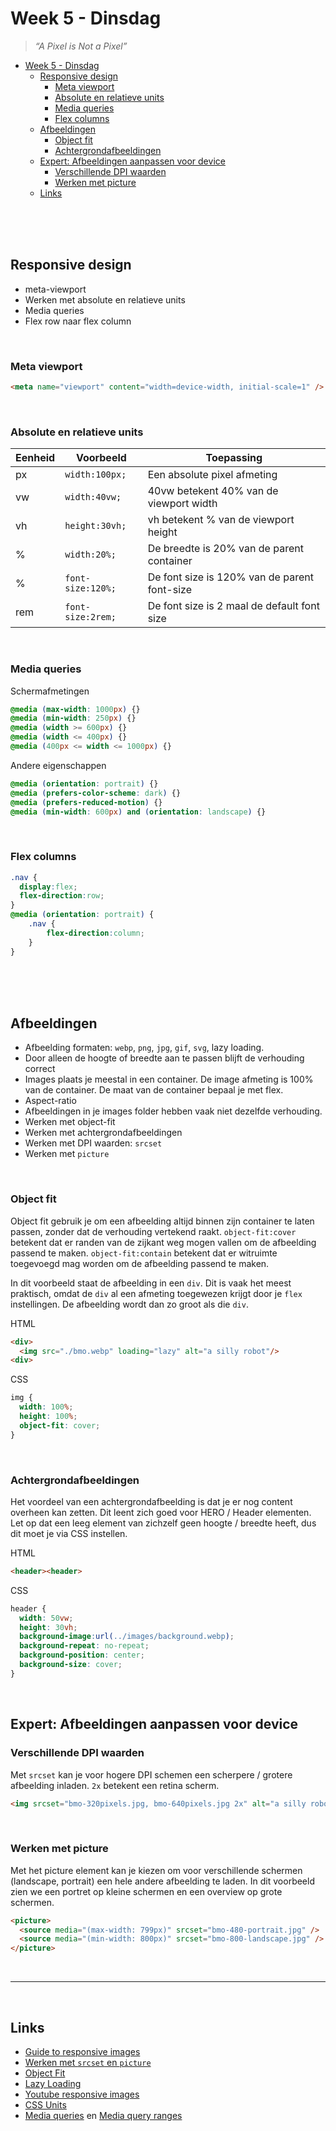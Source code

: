 # Week 5 - Dinsdag

> *“A Pixel is Not a Pixel”*

- [Week 5 - Dinsdag](#week-5---dinsdag)
  - [Responsive design](#responsive-design)
    - [Meta viewport](#meta-viewport)
    - [Absolute en relatieve units](#absolute-en-relatieve-units)
    - [Media queries](#media-queries)
    - [Flex columns](#flex-columns)
  - [Afbeeldingen](#afbeeldingen)
    - [Object fit](#object-fit)
    - [Achtergrondafbeeldingen](#achtergrondafbeeldingen)
  - [Expert: Afbeeldingen aanpassen voor device](#expert-afbeeldingen-aanpassen-voor-device)
    - [Verschillende DPI waarden](#verschillende-dpi-waarden)
    - [Werken met picture](#werken-met-picture)
  - [Links](#links)

<br><br><br>

## Responsive design

- meta-viewport
- Werken met absolute en relatieve units
- Media queries
- Flex row naar flex column

<br>

### Meta viewport

```html
<meta name="viewport" content="width=device-width, initial-scale=1" />
```

<br>

### Absolute en relatieve units

| Eenheid | Voorbeeld         | Toepassing                                   |
| ------- | ----------------- | -------------------------------------------- |
| px      | `width:100px;`    | Een absolute pixel afmeting                  |
| vw      | `width:40vw;`     | 40vw betekent 40% van de viewport width      |
| vh      | `height:30vh;`    | vh betekent % van de viewport height         |
| %       | `width:20%;`      | De breedte is 20% van de parent container    |
| %       | `font-size:120%;` | De font size is 120% van de parent font-size |
| rem     | `font-size:2rem;` | De font size is 2 maal de default font size  |

<br>

### Media queries

Schermafmetingen

```css
@media (max-width: 1000px) {}
@media (min-width: 250px) {}
@media (width >= 600px) {}
@media (width <= 400px) {}
@media (400px <= width <= 1000px) {}
```
Andere eigenschappen

```css
@media (orientation: portrait) {}
@media (prefers-color-scheme: dark) {}
@media (prefers-reduced-motion) {}
@media (min-width: 600px) and (orientation: landscape) {}
```


<br>

### Flex columns

```css
.nav {
  display:flex;
  flex-direction:row;
}
@media (orientation: portrait) {
    .nav {
        flex-direction:column;
    }
}
```




<br><br><br>

## Afbeeldingen

- Afbeelding formaten: `webp`, `png`, `jpg`, `gif`, `svg`, lazy loading.
- Door alleen de hoogte of breedte aan te passen blijft de verhouding correct
- Images plaats je meestal in een container. De image afmeting is 100% van de container. De maat van de container bepaal je met flex.
- Aspect-ratio
- Afbeeldingen in je images folder hebben vaak niet dezelfde verhouding. 
- Werken met object-fit
- Werken met achtergrondafbeeldingen
- Werken met DPI waarden: `srcset`
- Werken met `picture`

<br>

### Object fit

Object fit gebruik je om een afbeelding altijd binnen zijn container te laten passen, zonder dat de verhouding vertekend raakt. `object-fit:cover` betekent dat er randen van de zijkant weg mogen vallen om de afbeelding passend te maken. `object-fit:contain` betekent dat er witruimte toegevoegd mag worden om de afbeelding passend te maken.

In dit voorbeeld staat de afbeelding in een `div`. Dit is vaak het meest praktisch, omdat de `div` al een afmeting toegewezen krijgt door je `flex` instellingen. De afbeelding wordt dan zo groot als die `div`.

HTML
```html
<div>
  <img src="./bmo.webp" loading="lazy" alt="a silly robot"/>
<div>
```
CSS
```css
img {
  width: 100%;
  height: 100%;
  object-fit: cover;
}
```
<br>

### Achtergrondafbeeldingen

Het voordeel van een achtergrondafbeelding is dat je er nog content overheen kan zetten. Dit leent zich goed voor HERO / Header elementen. Let op dat een leeg element van zichzelf geen hoogte / breedte heeft, dus dit moet je via CSS instellen.

HTML
```html
<header><header>
```
CSS
```css
header {
  width: 50vw;
  height: 30vh;
  background-image:url(../images/background.webp);
  background-repeat: no-repeat;
  background-position: center;
  background-size: cover;
}
```
<br>

## Expert: Afbeeldingen aanpassen voor device

### Verschillende DPI waarden

Met `srcset` kan je voor hogere DPI schemen een scherpere / grotere afbeelding inladen. `2x` betekent een retina scherm. 

```html
<img srcset="bmo-320pixels.jpg, bmo-640pixels.jpg 2x" alt="a silly robot" />
```
<br>

### Werken met picture

Met het picture element kan je kiezen om voor verschillende schermen (landscape, portrait) een hele andere afbeelding te laden. In dit voorbeeld zien we een portret op kleine schermen en een overview op grote schermen.

```html
<picture>
  <source media="(max-width: 799px)" srcset="bmo-480-portrait.jpg" />
  <source media="(min-width: 800px)" srcset="bmo-800-landscape.jpg" />
</picture>
```


<br><hr><br>
 
## Links
  
- [Guide to responsive images](https://elad.medium.com/a-complete-guide-for-responsive-images-b13db359c6c7)
- [Werken met `srcset` en `picture`](https://css-tricks.com/a-guide-to-the-responsive-images-syntax-in-html/)
- [Object Fit](https://www.w3schools.com/css/css3_object-fit.asp)
- [Lazy Loading](https://www.w3schools.com/tags/att_img_loading.asp)
- [Youtube responsive images](https://www.youtube.com/watch?v=fp9eVtkQ4EA)
- [CSS Units](https://developer.mozilla.org/en-US/docs/Learn/CSS/Building_blocks/Values_and_units)
- [Media queries](https://developer.mozilla.org/en-US/docs/Web/CSS/CSS_media_queries/Using_media_queries) en [Media query ranges](https://css-tricks.com/the-new-css-media-query-range-syntax/)
